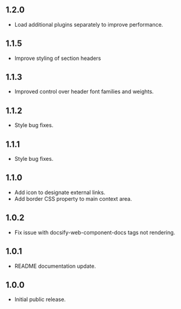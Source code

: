 ## 1.2.0

- Load additional plugins separately to improve performance.

## 1.1.5

- Improve styling of section headers

## 1.1.3

- Improved control over header font families and weights.

## 1.1.2

- Style bug fixes.

## 1.1.1

- Style bug fixes.

## 1.1.0

- Add icon to designate external links.
- Add border CSS property to main context area.

## 1.0.2

- Fix issue with docsify-web-component-docs tags not rendering.

## 1.0.1

- README documentation update.

## 1.0.0

- Initial public release.
